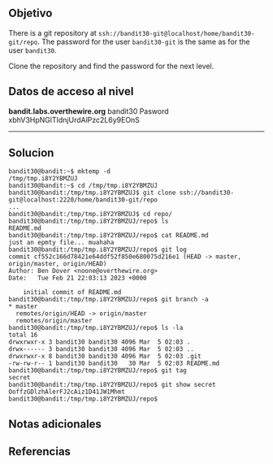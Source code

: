 ## Objetivo
There is a git repository at `ssh://bandit30-git@localhost/home/bandit30-git/repo`. The password for the user `bandit30-git` is the same as for the user `bandit30`.

Clone the repository and find the password for the next level.

## Datos de acceso al nivel
**bandit.labs.overthewire.org**
bandit30
Pasword
xbhV3HpNGlTIdnjUrdAlPzc2L6y9EOnS
****** 
## Solucion
```
bandit30@bandit:~$ mktemp -d
/tmp/tmp.i8Y2YBMZUJ
bandit30@bandit:~$ cd /tmp/tmp.i8Y2YBMZUJ
bandit30@bandit:/tmp/tmp.i8Y2YBMZUJ$ git clone ssh://bandit30-git@localhost:2220/home/bandit30-git/repo
...
bandit30@bandit:/tmp/tmp.i8Y2YBMZUJ$ cd repo/
bandit30@bandit:/tmp/tmp.i8Y2YBMZUJ/repo$ ls
README.md
bandit30@bandit:/tmp/tmp.i8Y2YBMZUJ/repo$ cat README.md 
just an epmty file... muahaha
bandit30@bandit:/tmp/tmp.i8Y2YBMZUJ/repo$ git log
commit cf552c166d78421e64ddf52f850e680075d216e1 (HEAD -> master, origin/master, origin/HEAD)
Author: Ben Dover <noone@overthewire.org>
Date:   Tue Feb 21 22:03:13 2023 +0000

    initial commit of README.md
bandit30@bandit:/tmp/tmp.i8Y2YBMZUJ/repo$ git branch -a
* master
  remotes/origin/HEAD -> origin/master
  remotes/origin/master
bandit30@bandit:/tmp/tmp.i8Y2YBMZUJ/repo$ ls -la
total 16
drwxrwxr-x 3 bandit30 bandit30 4096 Mar  5 02:03 .
drwx------ 3 bandit30 bandit30 4096 Mar  5 02:03 ..
drwxrwxr-x 8 bandit30 bandit30 4096 Mar  5 02:03 .git
-rw-rw-r-- 1 bandit30 bandit30   30 Mar  5 02:03 README.md
bandit30@bandit:/tmp/tmp.i8Y2YBMZUJ/repo$ git tag
secret
bandit30@bandit:/tmp/tmp.i8Y2YBMZUJ/repo$ git show secret
OoffzGDlzhAlerFJ2cAiz1D41JW1Mhmt
bandit30@bandit:/tmp/tmp.i8Y2YBMZUJ/repo$ 
```
## Notas adicionales 

## Referencias
